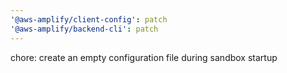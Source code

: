 ```yaml
---
'@aws-amplify/client-config': patch
'@aws-amplify/backend-cli': patch
---
```


chore: create an empty configuration file during sandbox startup
